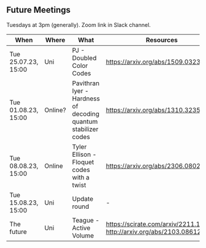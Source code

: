 ## Future Meetings

Tuesdays at 3pm (generally). Zoom link in Slack channel.

| When | Where | What | Resources |
| --- | --- | --- | --- |
| Tue 25.07.23, 15:00 | Uni | PJ - Doubled Color Codes | https://arxiv.org/abs/1509.03239 |
| Tue 01.08.23, 15:00 | Online? | Pavithran Iyer - Hardness of decoding quantum stabilizer codes | https://arxiv.org/abs/1310.3235 |
| Tue 08.08.23, 15:00 | Online | Tyler Ellison - Floquet codes with a twist | https://arxiv.org/abs/2306.08027 |
| Tue 15.08.23, 15:00 | Uni | Update round | - |
| The future | Uni | Teague - Active Volume | https://scirate.com/arxiv/2211.15465, http://arxiv.org/abs/2103.08612 |
